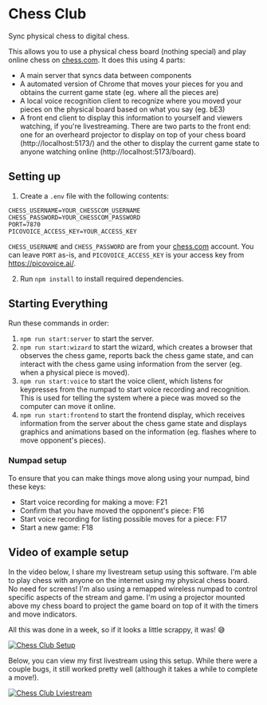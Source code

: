 # Chess Club

Sync physical chess to digital chess.

This allows you to use a physical chess board (nothing special) and play online chess on [chess.com](https://chess.com). It does this using 4 parts:
 - A main server that syncs data between components
 - A automated version of Chrome that moves your pieces for you and obtains the current game state (eg. where all the pieces are)
 - A local voice recognition client to recognize where you moved your pieces on the physical board based on what you say (eg. bE3)
 - A front end client to display this information to yourself and viewers watching, if you're livestreaming. There are two parts to the front end: one for an overheard projector to display on top of your chess board (http://localhost:5173/) and the other to display the current game state to anyone watching online (http://localhost:5173/board). 

## Setting up

1. Create a `.env` file with the following contents:
```
CHESS_USERNAME=YOUR_CHESSCOM_USERNAME
CHESS_PASSWORD=YOUR_CHESSCOM_PASSWORD
PORT=7870
PICOVOICE_ACCESS_KEY=YOUR_ACCESS_KEY
```

`CHESS_USERNAME` and `CHESS_PASSWORD` are from your [chess.com](https://chess.com) account. You can leave `PORT` as-is, and `PICOVOICE_ACCESS_KEY` is your access key from https://picovoice.ai/.

2. Run `npm install` to install required dependencies.

## Starting Everything

Run these commands in order:


1. `npm run start:server` to start the server.
2. `npm run start:wizard` to start the wizard, which creates a browser that observes the chess game, reports back the chess game state, and can interact with the chess game using information from the server (eg. when a physical piece is moved).
3. `npm run start:voice` to start the voice client, which listens for keypresses from the numpad to start voice recording and recognition. This is used for telling the system where a piece was moved so the computer can move it online.
4. `npm run start:frontend` to start the frontend display, which receives information from the server about the chess game state and displays graphics and animations based on the information (eg. flashes where to move opponent's pieces).

### Numpad setup

To ensure that you can make things move along using your numpad, bind these keys:
 - Start voice recording for making a move: F21
 - Confirm that you have moved the opponent's piece: F16
 - Start voice recording for listing possible moves for a piece: F17
 - Start a new game: F18 

## Video of example setup

In the video below, I share my livestream setup using this software. I'm able to play chess with anyone on the internet using my physical chess board. No need for screens! I'm also using a remapped wireless numpad to control specific aspects of the stream and game. I'm using a projector mounted above my chess board to project the game board on top of it with the timers and move indicators. 

All this was done in a week, so if it looks a little scrappy, it was! 😅

[![Chess Club Setup](https://img.youtube.com/vi/UcF7Ya1CMQY/0.jpg)](https://www.youtube.com/watch?v=UcF7Ya1CMQY)

Below, you can view my first livestream using this setup. While there were a couple bugs, it still worked pretty well (although it takes a while to complete a move!).

[![Chess Club Lviestream](https://img.youtube.com/vi/GuRKL34j9Vw/0.jpg)](https://youtu.be/GuRKL34j9Vw?t=339)